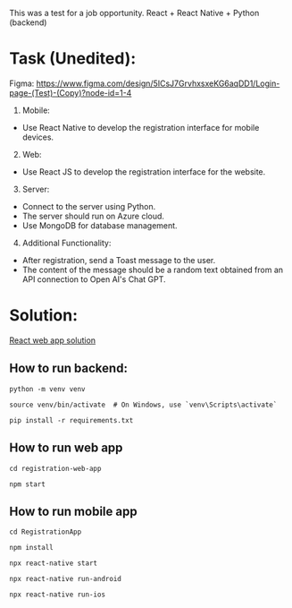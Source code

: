 This was a test for a job opportunity. React + React Native + Python (backend)

# Task (Unedited):

Figma:
https://www.figma.com/design/5ICsJ7GrvhxsxeKG6aqDD1/Login-page-(Test)-(Copy)?node-id=1-4


1. Mobile:
  -  Use React Native to develop the registration interface for mobile devices.
2. Web:
  - Use React JS to develop the registration interface for the website.
3. Server:
  - Connect to the server using Python.
  - The server should run on Azure cloud.
  - Use MongoDB for database management.
4. Additional Functionality:
  - After registration, send a Toast message to the user.
  - The content of the message should be a random text obtained from an API connection to Open AI's Chat GPT.

# Solution:

[React web app solution](https://s-login-page.vercel.app/)

## How to run backend:
```
python -m venv venv

source venv/bin/activate  # On Windows, use `venv\Scripts\activate`

pip install -r requirements.txt
```


## How to run web app
```
cd registration-web-app

npm start
```
## How to run mobile app
```
cd RegistrationApp

npm install

npx react-native start

npx react-native run-android

npx react-native run-ios

```
